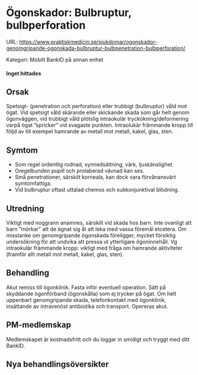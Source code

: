 # Ögonskador: Bulbruptur, bulbperforation

URL: https://www.praktiskmedicin.se/sjukdomar/ogonskador-genomgripande-ogonskada-bulbruptur-bulbpenetration-bulbperforation/



Kategori: Mobilt BankID på annan enhet

#### Inget hittades

## Orsak

Spetsigt- (penetration och perforation) eller trubbigt (bulbruptur) våld mot ögat. Vid spetsigt våld skärande eller skickande skada som går helt genom ögonväggen, vid trubbigt våld plötslig intraokulär tryckökning/deformering varpå ögat ”spricker” vid svagaste punkten. Intraolukär främmande kropp till följd av till exempel hamrande av metall mot metall, kakel, glas, sten.

## Symtom

- Som regel ordentlig rodnad, synnedsättning, värk, ljuskänslighet.
- Oregelbunden pupill och prolaberad vävnad kan ses.
- Små penetrationer, särskilt korneala, kan dock vara förvånansvärt symtomfattiga.
- Vid bulbruptur oftast uttalad chemos och subkonjunktival blödning.

## Utredning

Viktigt med noggrann anamnes, särskilt vid skada hos barn. Inte ovanligt att barn ”mörkar” att de ägnat sig åt att leka med vassa föremål etcetera. Om misstanke om genomgripande ögonskada föreligger, mycket försiktig undersökning för att undvika att pressa ut ytterligare ögoninnehåll. Vg intraokulär främmande kropp: viktigt med fråga om hamrande aktiviteter (framför allt metall mot metall, kakel, glas, sten).

## Behandling

Akut remiss till ögonklinik. Fasta inför eventuell operation. Sätt på skyddande ögonförband (ögonskålla) som ej trycker på ögat. Om helt uppenbart genomgripande skada, telefonkontakt med ögonklinik, insättande av intravenöst antibiotika och transport. Opereras akut.

## PM-medlemskap

Medlemskapet är kostnadsfritt och du loggar in smidigt och tryggt med ditt BankID.

## Nya behandlingsöversikter

